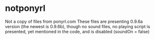 # notponyrl
Not a copy of files from ponyrl.com
These files are presenting 0.9.6a version (the newest is 0.9.6b), though no sound files, no playing script is presented, yet mentioned in the code, and is disabled (soundOn = false)
